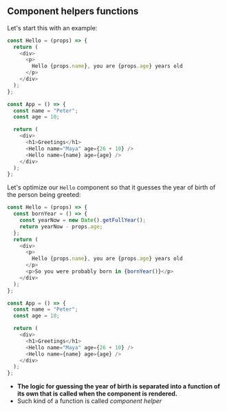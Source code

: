 ## Component helpers functions

Let's start this with an example:

```js
const Hello = (props) => {
  return (
    <div>
      <p>
        Hello {props.name}, you are {props.age} years old
      </p>
    </div>
  );
};

const App = () => {
  const name = "Peter";
  const age = 10;

  return (
    <div>
      <h1>Greetings</h1>
      <Hello name="Maya" age={26 + 10} />
      <Hello name={name} age={age} />
    </div>
  );
};
```

Let's optimize our `Hello` component so that it guesses the year of birth of the person being greeted:

```js
const Hello = (props) => {
  const bornYear = () => {
    const yearNow = new Date().getFullYear();
    return yearNow - props.age;
  };
  return (
    <div>
      <p>
        Hello {props.name}, you are {props.age} years old
      </p>
      <p>So you were probably born in {bornYear()}</p>
    </div>
  );
};

const App = () => {
  const name = "Peter";
  const age = 10;

  return (
    <div>
      <h1>Greetings</h1>
      <Hello name="Maya" age={26 + 10} />
      <Hello name={name} age={age} />
    </div>
  );
};
```

- **The logic for guessing the year of birth is separated into a function of its own that is called when the component is rendered.**
- Such kind of a function is called _component helper_
